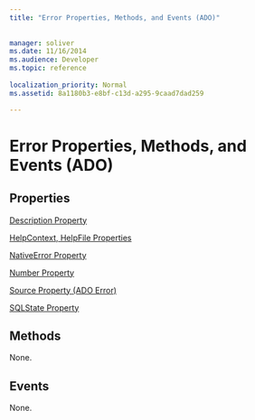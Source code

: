 ```yaml
---
title: "Error Properties, Methods, and Events (ADO)"
 
 
manager: soliver
ms.date: 11/16/2014
ms.audience: Developer
ms.topic: reference
  
localization_priority: Normal
ms.assetid: 8a1180b3-e8bf-c13d-a295-9caad7dad259

---
```


# Error Properties, Methods, and Events (ADO)

## Properties

[Description Property](description-property-ado.md)
  
[HelpContext, HelpFile Properties](helpcontext-helpfile-properties-ado.md)
  
[NativeError Property](nativeerror-property-ado.md)
  
[Number Property](number-property-ado.md)
  
[Source Property (ADO Error)](source-property-ado-error.md)
  
[SQLState Property](sqlstate-property-ado.md)
  
## Methods

None.
  
## Events

None.
  

